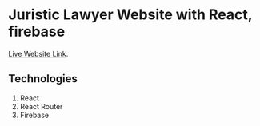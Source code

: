 # Juristic Lawyer Website with React, firebase

[Live Website Link]().

## Technologies
1. React
2. React Router
3. Firebase